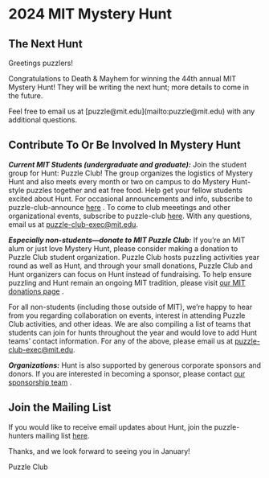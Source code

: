 # 2024 MIT Mystery Hunt

## The Next Hunt

Greetings puzzlers!

Congratulations to Death & Mayhem for winning the 44th annual MIT Mystery Hunt! They will be writing the next hunt; more details to come in the future.

<!--The below is for when hunt is officially announced. Details assume the standard of MLK day; replace as needed.-->
<!--MIT Puzzle Club and [insert whatever name D&M will use here] are thrilled to announce that the 45th annual MIT Mystery Hunt will begin at noon ET on Friday, January 17th, 2025. Wrap-up will take place at noon ET on Monday, January 20th, 2025.

Please view our [official registration site](https://www.mitmh2024.com/) with more details, and-->Feel free to email us at [puzzle@mit.edu](mailto:puzzle@mit.edu) with any additional questions.

<!--## How to Participate

**_Registration:_** Please view the [registration website](https://www.mitmh2024.com/) for more details.-->

## Contribute To Or Be Involved In Mystery Hunt

**_Current MIT Students (undergraduate and graduate):_** Join the student group for Hunt: Puzzle Club! The group organizes the logistics of Mystery Hunt and also meets every month or two on campus to do Mystery Hunt-style puzzles together and eat free food. Help get your fellow students excited about Hunt. For occasional announcements and info, subscribe to puzzle-club-announce [here](https://groups.mit.edu/webmoira/list/puzzle-club-announce) . To come to club meeetings and other organizational events, subscribe to puzzle-club [here](https://groups.mit.edu/webmoira/list/puzzle-club). With any questions, email us at [puzzle-club-exec@mit.edu](mailto:puzzle-club-exec@mit.edu).

**_Especially non-students—donate to MIT Puzzle Club:_** If you’re an MIT alum or just love Mystery Hunt, please consider making a donation to Puzzle Club student organization. Puzzle Club hosts puzzling activities year round as well as Hunt, and through your small donations, Puzzle Club and Hunt organizers can focus on Hunt instead of fundraising. To help ensure puzzling and Hunt remain an ongoing MIT tradition, please visit [our MIT donations page](https://giving.mit.edu/form?fundId=2720842) .

For all non-students (including those outside of MIT), we’re happy to hear from you regarding collaboration on events, interest in attending Puzzle Club activities, and other ideas. We are also compiling a list of teams that students can join for hunts throughout the year and would love to add Hunt teams’ contact information. For any of the above, please email us at [puzzle-club-exec@mit.edu](mailto:puzzle-club-exec@mit.edu).

**_Organizations:_** Hunt is also supported by generous corporate sponsors and donors. If you are interested in becoming a sponsor, please contact [our sponsorship team](mailto:puzzle@mit.edu) .

## Join the Mailing List

If you would like to receive email updates about Hunt, join the puzzle-hunters mailing list [here](http://mailman.mit.edu/mailman/listinfo/puzzle-hunters).

Thanks, and we look forward to seeing you in January!

Puzzle Club
